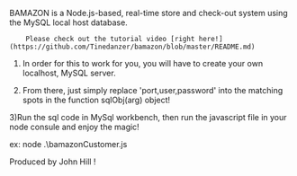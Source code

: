 BAMAZON is a Node.js-based, real-time store and check-out system using the MySQL local host database.

        Please check out the tutorial video [right here!](https://github.com/Tinedanzer/bamazon/blob/master/README.md)

1)   In order for this to work for you, you will have to create your own localhost, MySQL server.

2) From there, just simply replace 'port,user,password'  into the matching spots in the function sqlObj(arg) object!

3)Run the sql code in MySql workbench, then run the javascript file in your node consule and enjoy the magic!

ex: node .\bamazonCustomer.js

Produced by John Hill !